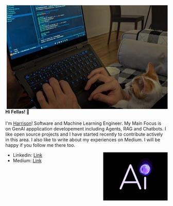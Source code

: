 
<img src="header1.jpg" align="right" width="500px">

#### Hi Fellas! 👋
I'm [Harrison](https://www.linkedin.com/in/homayounsrp)! Software and Machine Learning Engineer. My Main Focus is on GenAI appplication developement including Agents, RAG and Chatbots. I like open source projects and I have started recently to contribute actively in this area. I also like to write about my experiences on Medium. I will be happy if you follow me there too.

<img src="ai.gif" align="right" width="200px">

- Linkedin: [Link](www.linkedin.com/in/homayounsrp)
- Medium: [Link](https://medium.com/@homayoun.srp)
